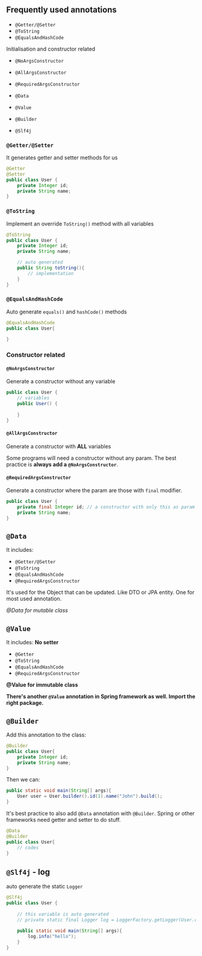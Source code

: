 ## Frequently used annotations

- `@Getter/@Setter`
- `@ToString`
- `@EqualsAndHashCode`

Initialisation and constructor related

- `@NoArgsConstructor`
- `@AllArgsConstructor`
- `@RequiredArgsConstructor`

- `@Data`
- `@Value`
- `@Builder`
- `@Slf4j`

### `@Getter/@Setter`

It generates getter and setter methods for us
```java
@Getter
@Setter
public class User {
    private Integer id;
    private String name;
}
```

### `@ToString`

Implement an override `ToString()` method with all variables
```java
@ToString
public class User {
    private Integer id;
    private String name;

    // auto generated
    public String toString(){
        // implementation
    }
}
```

### `@EqualsAndHashCode`

Auto generate `equals()` and `hashCode()` methods
```java
@EqualsAndHashCode
public class User{
    
}
```

### Constructor related

#### `@NoArgsConstructor`

Generate a constructor without any variable
```java
public class User {
    // variables
    public User() {
    
    }
}
```

#### `@AllArgsConstructor`

Generate a constructor with **ALL** variables

Some programs will need a constructor without any param. The best practice is **always add a `@NoArgsConstructor`**.

#### `@RequiredArgsConstructor`

Generate a constructor where the param are those with `final` modifier.

```java
public class User {
    private final Integer id; // a constructor with only this as param
    private String name;
}
```

## `@Data`

It includes:
- `@Getter/@Setter`
- `@ToString`
- `@EqualsAndHashCode`
- `@RequiredArgsConstructor`

It's used for the Object that can be updated. Like DTO or JPA entity. One for most used annotation.

*@Data for mutable class* 

## `@Value`

It includes:  **No setter** 
- `@Getter`
- `@ToString`
- `@EqualsAndHashCode`
- `@RequiredArgsConstructor`

**@Value for immutable class** 

**There's another `@Value` annotation in Spring framework as well. Import the right package.** 

## `@Builder`

Add this annotation to the class:
```java
@Builder
public class User{
    private Integer id;
    private String name;
}
```

Then we can:
```java
public static void main(String[] args){
    User user = User.builder().id(1).name("John").build();
}
```

It's best practice to also add `@Data` annotation with `@Builder`. Spring or other frameworks need getter and setter to do stuff.

```java
@Data
@Builder
public class User{
    // codes
}
```

## `@Slf4j` - log

auto generate the static `Logger`
```java
@Slf4j
public class User {
    
    // this variable is auto generated
    // private static final Logger log = LoggerFactory.getLogger(User.class);
    
    public static void main(String[] args){
        log.info("hello");
    }
}
```
